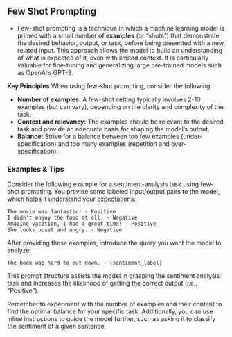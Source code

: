 ## Few Shot Prompting

-   Few-shot prompting is a technique in which a machine learning model is primed with a small number of **examples** (or “shots”) that demonstrate the desired behavior, output, or task, before being presented with a new, related input. This approach allows the model to build an understanding of what is expected of it, even with limited context. It is particularly valuable for fine-tuning and generalizing large pre-trained models such as OpenAI’s GPT-3.

**Key Principles**
When using few-shot prompting, consider the following:

-   **Number of examples:** A few-shot setting typically involves 2-10 examples (but can vary), depending on the clarity and complexity of the task.
-   **Context and relevancy:** The examples should be relevant to the desired task and provide an adequate basis for shaping the model’s output.
-   **Balance:** Strive for a balance between too few examples (under-specification) and too many examples (repetition and over-specification).

### Examples & Tips

Consider the following example for a sentiment-analysis task using few-shot prompting. You provide some labeled input/output pairs to the model, which helps it understand your expectations:

```
The movie was fantastic! - Positive
I didn't enjoy the food at all. - Negative
Amazing vacation, I had a great time! - Positive
She looks upset and angry. - Negative
```

After providing these examples, introduce the query you want the model to analyze:

```
The book was hard to put down. - {sentiment_label}
```

This prompt structure assists the model in grasping the sentiment analysis task and increases the likelihood of getting the correct output (i.e., “Positive”).

Remember to experiment with the number of examples and their content to find the optimal balance for your specific task. Additionally, you can use inline instructions to guide the model further, such as asking it to classify the sentiment of a given sentence.
